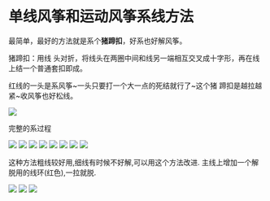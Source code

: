 # 单线风筝和运动风筝系线方法


最简单，最好的方法就是系个**猪蹄扣**，好系也好解风筝。

猪蹄扣：用线 头对折，将线头在两圈中间和线另一端相互交叉成十字形，再在线上结一个普通套扣即成。

红线的一头是系风筝~一头只要打一个大一点的死结就行了~这个猪 蹄扣是越拉越紧~收风筝也好松线。

![](01.jpg)

完整的系过程

![](02.jpg)
![](03.jpg)
![](04.jpg)
![](05.jpg)
![](06.jpg)
![](07.jpg)
![](08.jpg)
![](09.jpg)

这种方法粗线较好用,细线有时候不好解,可以用这个方法改进.
主线上增加一个解脱用的线环(红色),一拉就脱.

![](10.jpg)
![](11.jpg)
![](12.jpg)

